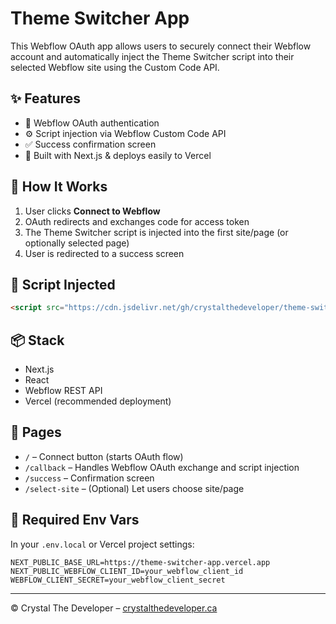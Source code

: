 # Theme Switcher App

This Webflow OAuth app allows users to securely connect their Webflow account and automatically inject the Theme Switcher script into their selected Webflow site using the Custom Code API.

## ✨ Features

- 🔐 Webflow OAuth authentication
- ⚙️ Script injection via Webflow Custom Code API
- ✅ Success confirmation screen
- 🧠 Built with Next.js & deploys easily to Vercel

## 🚀 How It Works

1. User clicks **Connect to Webflow**
2. OAuth redirects and exchanges code for access token
3. The Theme Switcher script is injected into the first site/page (or optionally selected page)
4. User is redirected to a success screen

## 🧩 Script Injected

```html
<script src="https://cdn.jsdelivr.net/gh/crystalthedeveloper/theme-switcher/theme-switcher.js" defer></script>
```

## 📦 Stack

- Next.js
- React
- Webflow REST API
- Vercel (recommended deployment)

## 📁 Pages

- `/` – Connect button (starts OAuth flow)
- `/callback` – Handles Webflow OAuth exchange and script injection
- `/success` – Confirmation screen
- `/select-site` – (Optional) Let users choose site/page

## 🔐 Required Env Vars

In your `.env.local` or Vercel project settings:

```
NEXT_PUBLIC_BASE_URL=https://theme-switcher-app.vercel.app
NEXT_PUBLIC_WEBFLOW_CLIENT_ID=your_webflow_client_id
WEBFLOW_CLIENT_SECRET=your_webflow_client_secret
```

---

© Crystal The Developer – [crystalthedeveloper.ca](https://www.crystalthedeveloper.ca)
